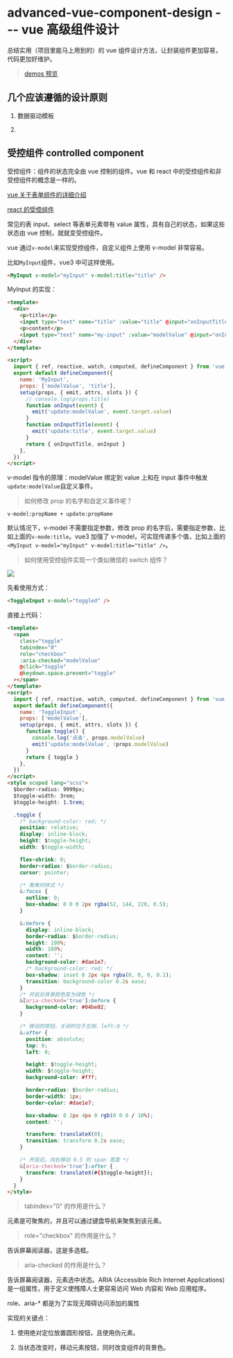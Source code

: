 # advanced-vue-component-design --- vue 高级组件设计

总结实用（项目里能马上用到的）的 vue 组件设计方法，让封装组件更加容易，代码更加好维护。

> [demos 预览](https://jackchoumine.github.io/advanced-vue-component-design-demos/)

## 几个应该遵循的设计原则

1. 数据驱动模板

2.

## 受控组件 controlled component

受控组件：组件的状态完全由 vue 控制的组件。vue 和 react 中的受控组件和非受控组件的概念是一样的。

[vue 关于表单组件的详细介绍](https://vuejs.org/guide/essentials/forms.html)

[react 的受控组件](https://zh-hans.reactjs.org/docs/forms.html#controlled-components)

常见的表 input、select 等表单元素带有 value 属性，具有自己的状态，如果这些状态由 vue 控制，就就变受控组件。

vue 通过`v-model`来实现受控组件，自定义组件上使用 v-model 非常容易。

比如`MyInput`组件，vue3 中可这样使用。

```html
<MyInput v-model="myInput" v-model:title="title" />
```

MyInput 的实现：

```html
<template>
  <div>
    <p>title</p>
    <input type="text" name="title" :value="title" @input="onInputTitle" />
    <p>content</p>
    <input type="text" name="my-input" :value="modelValue" @input="onInput" />
  </div>
</template>

<script>
  import { ref, reactive, watch, computed, defineComponent } from 'vue'
  export default defineComponent({
    name: 'MyInput',
    props: ['modelValue', 'title'],
    setup(props, { emit, attrs, slots }) {
      // console.log(props.title)
      function onInput(event) {
        emit('update:modelValue', event.target.value)
      }
      function onInputTitle(event) {
        emit('update:title', event.target.value)
      }
      return { onInputTitle, onInput }
    },
  })
</script>
```

v-model 指令的原理：modelValue 绑定到 value 上和在 input 事件中触发`update:modelValue`自定义事件。

> 如何修改 prop 的名字和自定义事件呢？

`v-model:propName + update:propName`

默认情况下，v-model 不需要指定参数，修改 prop 的名字后，需要指定参数，比如上面的`v-mode:title`。vue3 加强了 v-model，可实现传递多个值，比如上面的 `<MyInput v-model="myInput" v-model:title="title" />`。

> 如何使用受控组件实现一个类似微信的 switch 组件？

![](https://tva1.sinaimg.cn/large/e6c9d24egy1h4b8zda7bhj203y02iwea.jpg)

先看使用方式：

```html
<ToggleInput v-model="toggled" />
```

直接上代码：

```html
<template>
  <span
    class="toggle"
    tabindex="0"
    role="checkbox"
    :aria-checked="modelValue"
    @click="toggle"
    @keydown.space.prevent="toggle"
  ></span>
</template>
<script>
  import { ref, reactive, watch, computed, defineComponent } from 'vue'
  export default defineComponent({
    name: 'ToggleInput',
    props: ['modelValue'],
    setup(props, { emit, attrs, slots }) {
      function toggle() {
        console.log('点击', props.modelValue)
        emit('update:modelValue', !props.modelValue)
      }
      return { toggle }
    },
  })
</script>
<style scoped lang="scss">
  $border-radius: 9999px;
  $toggle-width: 3rem;
  $toggle-height: 1.5rem;

  .toggle {
    /* background-color: red; */
    position: relative;
    display: inline-block;
    height: $toggle-height;
    width: $toggle-width;

    flex-shrink: 0;
    border-radius: $border-radius;
    cursor: pointer;

    /* 聚焦时样式 */
    &:focus {
      outline: 0;
      box-shadow: 0 0 0 2px rgba(52, 144, 220, 0.5);
    }

    &:before {
      display: inline-block;
      border-radius: $border-radius;
      height: 100%;
      width: 100%;
      content: '';
      background-color: #dae1e7;
      /* background-color: red; */
      box-shadow: inset 0 2px 4px rgba(0, 0, 0, 0.1);
      transition: background-color 0.2s ease;
    }
    /* 开启后背景颜色变为绿色 */
    &[aria-checked='true']:before {
      background-color: #04be02;
    }

    /* 移动的按钮，关闭时位于左侧，left:0 */
    &:after {
      position: absolute;
      top: 0;
      left: 0;

      height: $toggle-height;
      width: $toggle-height;
      background-color: #fff;

      border-radius: $border-radius;
      border-width: 1px;
      border-color: #dae1e7;

      box-shadow: 0 2px 4px 0 rgb(0 0 0 / 10%);
      content: '';

      transform: translateX(0);
      transition: transform 0.2s ease;
    }

    /* 开启后，向右移动 0.5 的 span 宽度 */
    &[aria-checked='true']:after {
      transform: translateX(#{$toggle-height});
    }
  }
</style>
```

> tabindex="0" 的作用是什么？

元素是可聚焦的，并且可以通过键盘导航来聚焦到该元素。

> role="checkbox" 的作用是什么？

告诉屏幕阅读器，这是多选框。

> aria-checked 的作用是什么？

告诉屏幕阅读器，元素选中状态。ARIA (Accessible Rich Internet Applications) 是一组属性，用于定义使残障人士更容易访问 Web 内容和 Web 应用程序。

role、aria-\* 都是为了实现无障碍访问添加的属性

实现的关键点：

1. 使用绝对定位放置圆形按钮，且使用伪元素。

2. 当状态改变时，移动元素按钮，同时改变组件的背景色。
